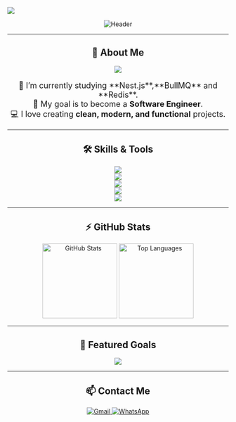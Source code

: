 ![](https://komarev.com/ghpvc/?username=Babiel09&color=006bed)

<p align="center">
  <img src="https://readme-typing-svg.herokuapp.com?font=Fira+Code&weight=600&size=35&duration=3500&pause=1000&color=0AF7F7&center=true&vCenter=true&width=700&height=70&lines=Hi+there!+%F0%9F%91%8B;I'm+Gabriel+Castro!;Teenager+Programmer;Welcome+to+my+GitHub+Profile!+%F0%9F%8E%89" alt="Header" />
</p>

---

<h2 align="center">🚀 About Me</h2>

<p align="center">
  <img src="https://img.shields.io/badge/Currently%20Learning-Nest.js,BullMQ%20%26%20REDIS-FFC107?style=for-the-badge&logo=typescript&logoColor=black" />
</p>

<p align="center" style="font-size: 18px;">
🔭 I’m currently studying **Nest.js**,**BullMQ** and **Redis**.<br>
🎯 My goal is to become a <b>Software Engineer</b>. <br>
💻 I love creating <b>clean, modern, and functional</b> projects.
</p>

---

<h2 align="center">🛠️ Skills & Tools</h2>

<p align="center">
  <img src="https://skillicons.dev/icons?i=postman" /><br/>
  <img src="https://skillicons.dev/icons?i=javascript,typescript,c,go" /><br/>
  <img src="https://skillicons.dev/icons?i=html,css,tailwind,scss" /><br/>
  <img src="https://skillicons.dev/icons?i=git,docker,postgres,mongodb,redis" /><br/>
  <img src="https://skillicons.dev/icons?i=nodejs,nest,nextjs,react,express,prisma,vite" /><br/>
</p>

---

<h2 align="center">⚡ GitHub Stats</h2>

<div align="center">
  <img height="170" src="https://github-readme-stats.vercel.app/api?username=Babiel09&show_icons=true&theme=tokyonight&border_radius=15" alt="GitHub Stats" />
  <img height="170" src="https://github-readme-stats.vercel.app/api/top-langs/?username=Babiel09&layout=compact&langs_count=8&theme=tokyonight&border_radius=15" alt="Top Languages" />
</div>

---

<h2 align="center">🌟 Featured Goals</h2>

<p align="center">
  <img src="https://img.shields.io/badge/-Become%20a%20Software%20Engineer-F50057?style=for-the-badge&logo=typescript&logoColor=white" /> 
</p>

---

<h2 align="center">📫 Contact Me</h2>

<p align="center">
  <a href="mailto:estudosbabiel@gmail.com">
    <img src="https://img.shields.io/badge/-Gmail-D14836?style=for-the-badge&logo=gmail&logoColor=white" alt="Gmail" /> 
    
  </a>
  <a href="https://api.whatsapp.com/send/?phone=553196984558&text&type=phone_number&app_absent=" target="blank">
     <img src="https://img.shields.io/badge/-WhatsApp-25D366?style=for-the-badge&logo=whatsapp&logoColor=white" alt="WhatsApp" />
  </a>
</p>
